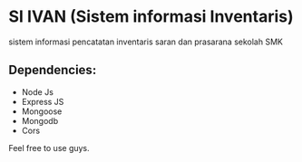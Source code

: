 # SI IVAN (Sistem informasi Inventaris)
sistem informasi pencatatan inventaris saran dan prasarana sekolah SMK

## Dependencies:
* Node Js
* Express JS
* Mongoose
* Mongodb
* Cors

Feel free to use guys.